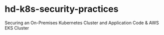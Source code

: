# hd-k8s-security-practices
Securing an On-Premises Kubernetes Cluster and Application Code &amp; AWS EKS Cluster
